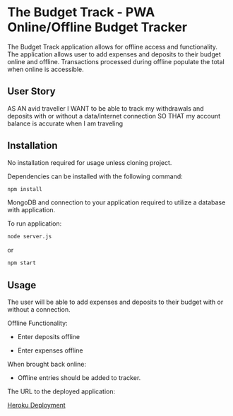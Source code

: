 # The Budget Track - PWA Online/Offline Budget Tracker

The Budget Track application allows for offline access and functionality. The application allows user to add expenses and deposits to their budget online and offline. Transactions processed during offline populate the total when online is accessible.

## User Story
AS AN avid traveller
I WANT to be able to track my withdrawals and deposits with or without a data/internet connection
SO THAT my account balance is accurate when I am traveling

## Installation

No installation required for usage unless cloning project.

Dependencies can be installed with the following command:

```sh
npm install
```
MongoDB and connection to your application required to utilize a database with application.

To run application:

```sh
node server.js
```
or

```sh
npm start
```

## Usage

The user will be able to add expenses and deposits to their budget with or without a connection.

Offline Functionality:

  * Enter deposits offline

  * Enter expenses offline

When brought back online:

  * Offline entries should be added to tracker.


The URL to the deployed application:

[Heroku Deployment](https://thebudgettrack.herokuapp.com)